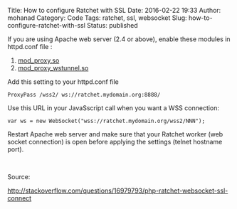 Title: How to configure Ratchet with SSL
Date: 2016-02-22 19:33
Author: mohanad
Category: Code
Tags: ratchet, ssl, websocket
Slug: how-to-configure-ratchet-with-ssl
Status: published

If you are using Apache web server (2.4 or above), enable these modules in httpd.conf file :

1.  [mod\_proxy.so](http://httpd.apache.org/docs/2.2/mod/mod_proxy.html)
2.  [mod\_proxy\_wstunnel.so](http://httpd.apache.org/docs/2.4/mod/mod_proxy_wstunnel.html)

Add this setting to your httpd.conf file

``` {.lang-php .prettyprint .prettyprinted dir="ltr" style="margin-top: 0px; margin-bottom: 1em; padding: 5px; border: 0px; overflow: auto; width: auto; max-height: 600px; font-family: Consolas, Menlo, Monaco, 'Lucida Console', 'Liberation Mono', 'DejaVu Sans Mono', 'Bitstream Vera Sans Mono', 'Courier New', monospace, sans-serif; color: rgb(57, 51, 24); word-wrap: normal; background-color: rgb(238, 238, 238);"}
ProxyPass /wss2/ ws://ratchet.mydomain.org:8888/
```

Use this URL in your JavaSscript call when you want a WSS connection:

``` {.lang-php .prettyprint .prettyprinted dir="ltr" style="margin-top: 0px; margin-bottom: 1em; padding: 5px; border: 0px; overflow: auto; width: auto; max-height: 600px; font-family: Consolas, Menlo, Monaco, 'Lucida Console', 'Liberation Mono', 'DejaVu Sans Mono', 'Bitstream Vera Sans Mono', 'Courier New', monospace, sans-serif; color: rgb(57, 51, 24); word-wrap: normal; background-color: rgb(238, 238, 238);"}
var ws = new WebSocket("wss://ratchet.mydomain.org/wss2/NNN");
```

Restart Apache web server and make sure that your Ratchet worker (web socket connection) is open before applying the settings (telnet hostname port).

 

Source:

http://stackoverflow.com/questions/16979793/php-ratchet-websocket-ssl-connect
